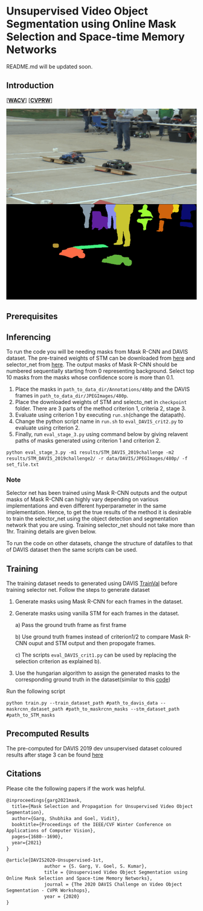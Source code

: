 # Unsupervised Video Object Segmentation using Online Mask Selection and Space-time Memory Networks


README.md will be updated soon. 

## Introduction
[[**WACV**](https://openaccess.thecvf.com/content/WACV2021/papers/Garg_Mask_Selection_and_Propagation_for_Unsupervised_Video_Object_Segmentation_WACV_2021_paper.pdf)] [[**CVPRW**](https://davischallenge.org/challenge2020/papers/DAVIS-Unsupervised-Challenge-1st-Team.pdf)]

![](final.gif)

## Prerequisites

## Inferencing
To run the code you will be needing masks from Mask R-CNN and DAVIS dataset. The pre-trained weights of STM can be downloaded from [here](https://github.com/seoungwugoh/STM) and selector_net from [here](https://drive.google.com/file/d/1PRdYnrSgvHmfi9G85pPbqhD2Ns0nm4NS/view?usp=sharing). The output masks of Mask R-CNN should be numbered sequentially starting from 0 representing background. Select top 10 masks from the masks whose confidence score is more than 0.1. 

1. Place the masks in `path_to_data_dir/Annotations/480p` and the DAVIS frames in `path_to_data_dir/JPEGImages/480p`. 
2. Place the downloaded weights of STM and selecto_net in `checkpoint` folder. There are 3 parts of the method criterion 1, criteria 2, stage 3. 
3. Evaluate using criterion 1 by executing `run.sh`(change the datapath).
4. Change the python script name in `run.sh` to `eval_DAVIS_crit2.py` to evaluate using criterion 2. 
5. Finally, run `eval_stage_3.py` using command below by giving relavent paths of masks generated using criterion 1 and criterion 2. 

```
python eval_stage_3.py -m1 results/STM_DAVIS_2019challenge -m2 results/STM_DAVIS_2019challenge2/ -r data/DAVIS/JPEGImages/480p/ -f set_file.txt
```
### Note
Selector net has been trained using Mask R-CNN outputs and the output masks of Mask R-CNN can highly vary depending on various implementations and even different hyperparameter in the same implementation. Hence, to get the true results of the method it is desirable to train the selector_net using the object detection and segmentation network that you are using. Training selector_net should not take more than 1hr. Training details are given below.

To run the code on other datasets, change the structure of datafiles to that of DAVIS dataset then the same scripts can be used.

## Training
The training dataset needs to generated using DAVIS [TrainVal](https://davischallenge.org/davis2017/code.html#unsupervised) before training selector net. Follow the steps to generate dataset
1. Generate masks using Mask R-CNN for each frames in the dataset.
2. Generate masks using vanilla STM for each frames in the dataset.

    a) Pass the ground truth frame as first frame
    
    b) Use ground truth frames instead of criterion1/2 to compare Mask R-CNN ouput and STM output and then propogate frames.
    
    c) The scripts `eval_DAVIS_crit1.py` can be used by replacing the selection criterion as explained b).
    
3. Use the hungarian algorithm to assign the generated masks to the corresponding ground truth in the dataset(similar to this [code](https://github.com/vidit98/FrameSelect/blob/2f114c25eb869056a26d7a00ec2c5519419d3cfe/eval_DAVIS_crit1.py#L86))

Run the following script
```
python train.py --train_dataset_path #path_to_davis_data --maskrcnn_dataset_path #path_to_maskrcnn_masks --stm_dataset_path #path_to_STM_masks
```



## Precomputed Results

The pre-computed for DAVIS 2019 dev unsupervised dataset coloured results after stage 3 can be found [here](https://drive.google.com/file/d/1UTo8BjupsLd8X_kkFzuM7ACt-L5J-K8W/view?usp=sharing)

## Citations
Please cite the following papers if the work was helpful.
```
@inproceedings{garg2021mask,
  title={Mask Selection and Propagation for Unsupervised Video Object Segmentation},
  author={Garg, Shubhika and Goel, Vidit},
  booktitle={Proceedings of the IEEE/CVF Winter Conference on Applications of Computer Vision},
  pages={1680--1690},
  year={2021}
}
```
```
@article{DAVIS2020-Unsupervised-1st,
              author = {S. Garg, V. Goel, S. Kumar},
              title = {Unsupervised Video Object Segmentation using Online Mask Selection and Space-time Memory Networks},
              journal = {The 2020 DAVIS Challenge on Video Object Segmentation - CVPR Workshops},
              year = {2020}
}
```
            


